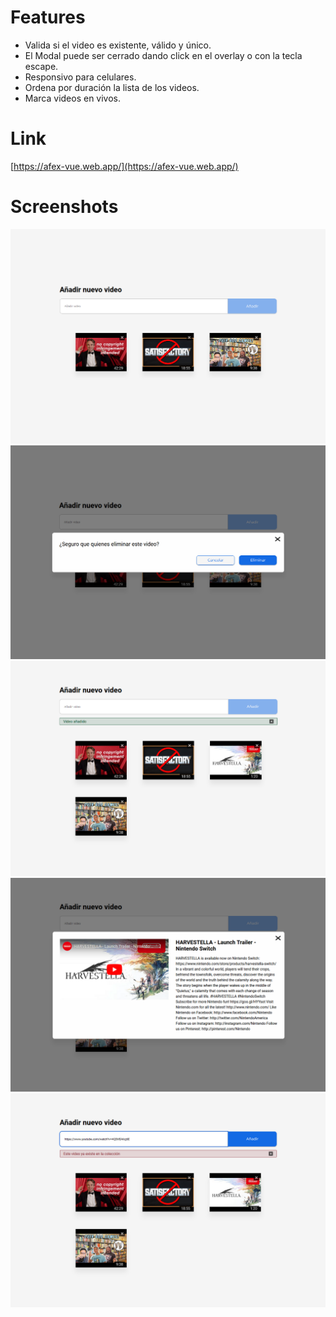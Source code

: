 # Features
- Valida si el video es existente, válido y único.
- El Modal puede ser cerrado dando click en el overlay o con la tecla escape.
- Responsivo para celulares.
- Ordena por duración la lista de los videos.
- Marca videos en vivos.

# Link
[https://afex-vue.web.app/](https://afex-vue.web.app/)

# Screenshots
![screenshot 1](./screenshots/01.png "a title")
![screenshot 2](./screenshots/02.png "a title")
![screenshot 3](./screenshots/03.png "a title")
![screenshot 4](./screenshots/04.png "a title")
![screenshot 5](./screenshots/05.png "a title")
